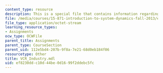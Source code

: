```yaml
---
content_type: resource
description: This is a special file that contains information regarding vcr industry.
file: /media/courses/15-871-introduction-to-system-dynamics-fall-2013/ef8230ddc10d44be0d1699f2ddebc5fc_VCR_Industry.mdl
file_type: application/octet-stream
learning_resource_types:
- Assignments
ocw_type: OCWFile
parent_title: Assignments
parent_type: CourseSection
parent_uid: 112e5bd4-207b-9f8a-7e21-68d0eb184f06
resourcetype: Other
title: VCR_Industry.mdl
uid: ef8230dd-c10d-44be-0d16-99f2ddebc5fc
---
```


